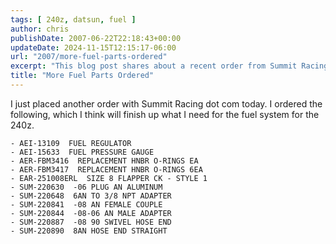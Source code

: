 ```yaml
---
tags: [ 240z, datsun, fuel ]
author: chris
publishDate: 2007-06-22T22:18:43+00:00
updateDate: 2024-11-15T12:15:17-06:00
url: "2007/more-fuel-parts-ordered"
excerpt: "This blog post shares about a recent order from Summit Racing, completing the fuel system setup for a 240z, with a detailed list of parts."
title: "More Fuel Parts Ordered"
---
```


I just placed another order with Summit Racing dot com today. I ordered the following, which I think will finish up what I need for the fuel system for the 240z.

    - AEI-13109  FUEL REGULATOR
    - AEI-15633  FUEL PRESSURE GAUGE 
    - AER-FBM3416  REPLACEMENT HNBR O-RINGS EA
    - AER-FBM3417  REPLACEMENT HNBR O-RINGS 6EA
    - EAR-251008ERL  SIZE 8 FLAPPER CK - STYLE 1
    - SUM-220630  -06 PLUG AN ALUMINUM
    - SUM-220648  6AN TO 3/8 NPT ADAPTER
    - SUM-220841  -08 AN FEMALE COUPLE
    - SUM-220844  -08-06 AN MALE ADAPTER
    - SUM-220887  -08 90 SWIVEL HOSE END
    - SUM-220890  8AN HOSE END STRAIGHT
